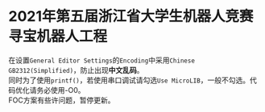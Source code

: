 # 2021年第五届浙江省大学生机器人竞赛寻宝机器人工程
在设置`General Editor Settings`的`Encoding`中采用`Chinese GB2312(Simplified)`，防止出现**中文乱码**。<br>
同时为了使用`printf()`，若使用串口调试请勾选`Use MicroLIB`，一般不勾选。代码优化请务必使用-O0。<br>
FOC方案有些许问题，暂停更新。

